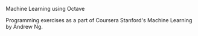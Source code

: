 Machine Learning using Octave


Programming exercises as a part of Coursera Stanford's Machine Learning by Andrew Ng.
